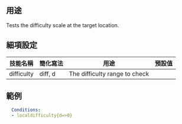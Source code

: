 ## 用途
Tests the difficulty scale at the target location.
 

## 細項設定
| 技能名稱 | 簡化寫法| 用途 | 預設值 |
|-----------|-----------|----------------------------------------------------------------------|---------|
| difficulty| diff, d   | The difficulty range to check   | |

 
## 範例
```yaml
  Conditions:
  - localdifficulty{d=>0}
```